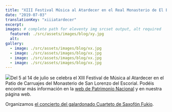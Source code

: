 ```yaml
---
title: "XIII Festival Música al Atardecer en el Real Monasterio de El Escorial"
date: "2019-07-03"
translationKey: "xiiiatardecer"
excerpt:
images: # complete path for eleventy img srcset output, alt required
  featured: ./src/assets/images/blog/xy.jpg
  alt:
gallery:
  - image: ./src/assets/images/blog/xx.jpg
  - image: ./src/assets/images/blog/xx.jpg
  - image: ./src/assets/images/blog/xx.jpg
  - image: ./src/assets/images/blog/xx.jpg
---
```


[![](images/ESCORIALmusica-al-atardecer-214x300.jpg)](https://www.fundaciongoethe.org/wp-content/uploads/2019/07/ESCORIALmusica-al-atardecer.jpg)Del 5 al 14 de julio se celebra el XIII Festival de Música al Atardecer en el Patio de Carruajes del Monasterio de San Lorenzo del Escorial. Podéis encontrar más información en la [web de Patrimonio Nacional](https://www.patrimonionacional.es/actos-oficiales-culturales/conciertos/2019/temporada-musical-2019) y en nuestra página web.

Organizamos [el concierto del galardonado Cuarteto de Saxofón Fukio](https://www.fundaciongoethe.org/eventos/fukio-ensemble-monasterio-el-escorial/).
